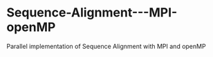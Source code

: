 # Sequence-Alignment---MPI-openMP
Parallel implementation of Sequence Alignment with MPI and openMP
